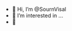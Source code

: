 - 👋 Hi, I’m @SournVisal
- 👀 I’m interested in ...
- 🌱 

<!---
SournVisal/SournVisal is a ✨ special ✨ repository because its `README.md` (this file) appears on your GitHub profile.
You can click the Preview link to take a look at your changes.
--->
